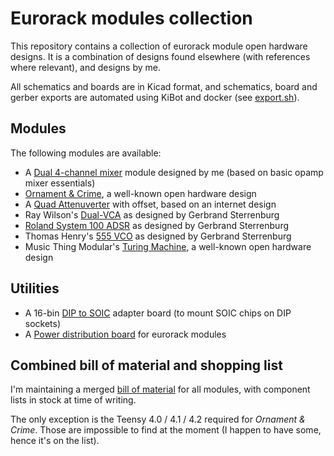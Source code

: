 # Eurorack modules collection

This repository contains a collection of eurorack module open hardware designs. It is a combination of designs found elsewhere (with references where relevant), and designs by me.

All schematics and boards are in Kicad format, and schematics, board and gerber exports are automated using KiBot and docker (see [export.sh](export.sh)).

## Modules

The following modules are available:

- A [Dual 4-channel mixer](DualMixer) module designed by me (based on basic opamp mixer essentials)
- [Ornament & Crime](OrnamentCrime), a well-known open hardware design
- A [Quad Attenuverter](QuadAttenuverter) with offset, based on an internet design
- Ray Wilson's  [Dual-VCA](RayWilson-Dual-VCA) as designed by Gerbrand Sterrenburg
- [Roland System 100 ADSR](SCM-140-ADSR) as designed by Gerbrand Sterrenburg
- Thomas Henry's [555 VCO](TH-555-VCO) as designed by Gerbrand Sterrenburg
- Music Thing Modular's [Turing Machine](TuringMachine), a well-known open hardware design

## Utilities

- A 16-bin [DIP to SOIC](adapter-soic16) adapter board (to mount SOIC chips on DIP sockets)
- A [Power distribution board](power-board) for eurorack modules

## Combined bill of material and shopping list

I'm maintaining a merged [bill of material](bom.org) for all modules, with component lists in stock at time of writing.

The only exception is the Teensy 4.0 / 4.1 / 4.2 required for _Ornament & Crime_. Those are impossible to find at the moment (I happen to have some, hence it's on the list).
